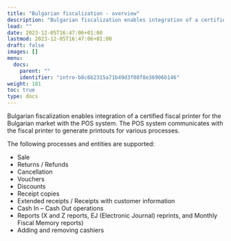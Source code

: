 ```yaml
---
title: "Bulgarian fiscalization - overview"
description: "Bulgarian fiscalization enables integration of a certified fiscal printer for the Bulgarian market with the POS system."
lead: ""
date: 2023-12-05T16:47:06+01:00
lastmod: 2023-12-05T16:47:06+01:00
draft: false
images: []
menu:
  docs:
    parent: ""
    identifier: "intro-b8c6b2315a71b49d3f08f8e36906b146"
weight: 181
toc: true
type: docs
---
```


Bulgarian fiscalization enables integration of a certified fiscal printer for the Bulgarian market with the POS system. The POS system communicates with the fiscal printer to generate printouts for various processes.


The following processes and entities are supported:

- Sale
- Returns / Refunds
- Cancellation
- Vouchers
- Discounts
- Receipt copies
- Extended receipts / Receipts with customer information
- Cash In – Cash Out operations
- Reports (X and Z reports, EJ (Electronic Journal) reprints, and Monthly Fiscal Memory reports)
- Adding and removing cashiers